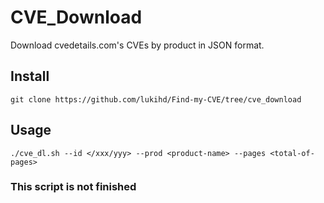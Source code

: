 # CVE_Download

Download cvedetails.com's CVEs by product in JSON format.

## Install

```
git clone https://github.com/lukihd/Find-my-CVE/tree/cve_download
```

## Usage

```
./cve_dl.sh --id </xxx/yyy> --prod <product-name> --pages <total-of-pages>
```

### This script is not finished
